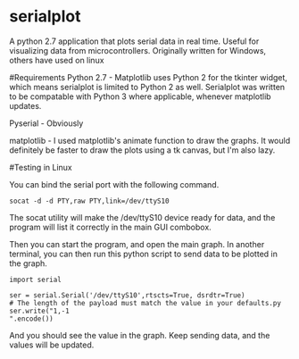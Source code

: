# serialplot
A python 2.7 application that plots serial data in real time. Useful for visualizing data from microcontrollers. Originally written for Windows, others have used on linux

#Requirements
Python 2.7 - Matplotlib uses Python 2 for the tkinter widget, which means serialplot is limited to Python 2 as well. Serialplot was written to be compatable with Python 3 where applicable, whenever matplotlib updates.

Pyserial - Obviously

matplotlib - I used matplotlib's animate function to draw the graphs. It would definitely be faster to draw the plots using a tk canvas, but I'm also lazy.

#Testing in Linux

You can bind the serial port with the following command.

    socat -d -d PTY,raw PTY,link=/dev/ttyS10

The socat utility will make the /dev/ttyS10 device ready for data, and the
program will list it correctly in the main GUI combobox.

Then you can start the program, and open the main graph. In another terminal,
you can then run this python script to send data to be plotted in the graph.

```
import serial

ser = serial.Serial('/dev/ttyS10',rtscts=True, dsrdtr=True)
# The length of the payload must match the value in your defaults.py
ser.write("1,-1                                                                           ".encode())
```

And you should see the value in the graph. Keep sending data, and the values will be
updated.

